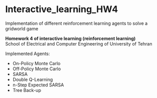 # Interactive_learning_HW4
Implementation of different reinforcement learning agents to solve a gridworld game

<b>Homework 4 of interactive learning (reinforcement learning)</b> </br> 
School of Electrical and Computer Engineering of University of Tehran</br>

Implemented Agents: </br>
<ul>
  <li>On-Policy Monte Carlo</li>
  <li>Off-Policy Monte Carlo</li>
  <li>SARSA</li>
  <li>Double Q-Learning</li>
  <li>n-Step Expected SARSA</li>
  <li>Tree Back-up</li>
</ul>
